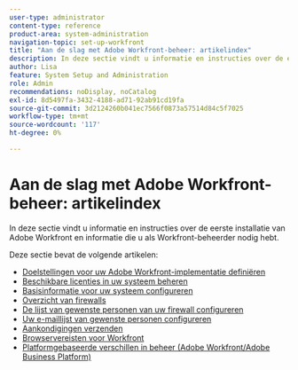 ```yaml
---
user-type: administrator
content-type: reference
product-area: system-administration
navigation-topic: set-up-workfront
title: "Aan de slag met Adobe Workfront-beheer: artikelindex"
description: In deze sectie vindt u informatie en instructies over de eerste installatie van Adobe Workfront en informatie die u als Workfront-beheerder nodig hebt.
author: Lisa
feature: System Setup and Administration
role: Admin
recommendations: noDisplay, noCatalog
exl-id: 8d5497fa-3432-4188-ad71-92ab91cd19fa
source-git-commit: 3d2124260b041ec7566f0873a57514d84c5f7025
workflow-type: tm+mt
source-wordcount: '117'
ht-degree: 0%

---
```


# Aan de slag met Adobe Workfront-beheer: artikelindex

In deze sectie vindt u informatie en instructies over de eerste installatie van Adobe Workfront en informatie die u als Workfront-beheerder nodig hebt.

Deze sectie bevat de volgende artikelen:

* [Doelstellingen voor uw Adobe Workfront-implementatie definiëren](../../administration-and-setup/get-started-wf-administration/define-wf-goals-objectives.md)
* [Beschikbare licenties in uw systeem beheren](../../administration-and-setup/get-started-wf-administration/manage-available-licenses-in-your-system.md)
* [Basisinformatie voor uw systeem configureren](../../administration-and-setup/get-started-wf-administration/configure-basic-info.md)
* [Overzicht van firewalls](../../administration-and-setup/get-started-wf-administration/firewall-overview.md)
* [De lijst van gewenste personen van uw firewall configureren](../../administration-and-setup/get-started-wf-administration/configure-your-firewall.md)
* [Uw e-maillijst van gewenste personen configureren](../../administration-and-setup/get-started-wf-administration/configure-your-email-allowlist.md)
* [Aankondigingen verzenden](../../administration-and-setup/get-started-wf-administration/view-send-announcements.md)
* [Browservereisten voor Workfront](../../administration-and-setup/get-started-wf-administration/workfront-browser-requirements.md)
* [Platformgebaseerde verschillen in beheer (Adobe Workfront/Adobe Business Platform)](../../administration-and-setup/get-started-wf-administration/actions-in-admin-console.md)
